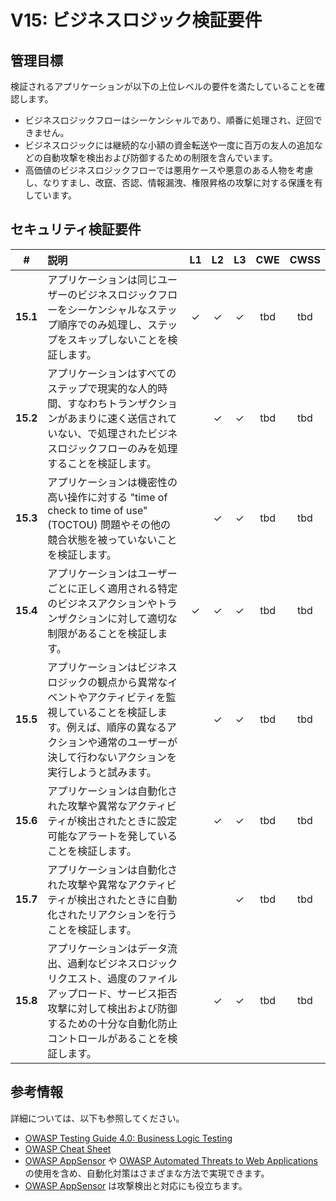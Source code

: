 # V15: ビジネスロジック検証要件

## 管理目標

検証されるアプリケーションが以下の上位レベルの要件を満たしていることを確認します。

* ビジネスロジックフローはシーケンシャルであり、順番に処理され、迂回できません。
* ビジネスロジックには継続的な小額の資金転送や一度に百万の友人の追加などの自動攻撃を検出および防御するための制限を含んでいます。
* 高価値のビジネスロジックフローでは悪用ケースや悪意のある人物を考慮し、なりすまし、改竄、否認、情報漏洩、権限昇格の攻撃に対する保護を有しています。

## セキュリティ検証要件

| # | 説明 | L1 | L2 | L3 | CWE | CWSS |
| :---: | :--- | :---: | :---:| :---: | :---: | :---: |
| **15.1** | アプリケーションは同じユーザーのビジネスロジックフローをシーケンシャルなステップ順序でのみ処理し、ステップをスキップしないことを検証します。 | ✓ | ✓ | ✓ | tbd | tbd |
| **15.2** | アプリケーションはすべてのステップで現実的な人的時間、すなわちトランザクションがあまりに速く送信されていない、で処理されたビジネスロジックフローのみを処理することを検証します。 |  | ✓ | ✓ | tbd | tbd |
| **15.3** | アプリケーションは機密性の高い操作に対する "time of check to time of use" (TOCTOU) 問題やその他の競合状態を被っていないことを検証します。 |  | ✓ | ✓ | tbd | tbd | 
| **15.4** | アプリケーションはユーザーごとに正しく適用される特定のビジネスアクションやトランザクションに対して適切な制限があることを検証します。 | ✓ | ✓ | ✓ | tbd | tbd |
| **15.5** | アプリケーションはビジネスロジックの観点から異常なイベントやアクティビティを監視していることを検証します。例えば、順序の異なるアクションや通常のユーザーが決して行わないアクションを実行しようと試みます。 |  | ✓ | ✓ | tbd | tbd |
| **15.6** | アプリケーションは自動化された攻撃や異常なアクティビティが検出されたときに設定可能なアラートを発していることを検証します。 |  | ✓ | ✓ | tbd | tbd |
| **15.7** | アプリケーションは自動化された攻撃や異常なアクティビティが検出されたときに自動化されたリアクションを行うことを検証します。 |  |  | ✓ | tbd | tbd |
| **15.8** | アプリケーションはデータ流出、過剰なビジネスロジックリクエスト、過度のファイルアップロード、サービス拒否攻撃に対して検出および防御するための十分な自動化防止コントロールがあることを検証します。 |  | ✓ | ✓ | tbd | tbd |

## 参考情報

詳細については、以下も参照してください。

* [OWASP Testing Guide 4.0: Business Logic Testing](https://www.owasp.org/index.php/Testing_for_business_logic)
* [OWASP Cheat Sheet](https://www.owasp.org/index.php/Business_Logic_Security_Cheat_Sheet)
* [OWASP AppSensor](https://www.owasp.org/index.php/OWASP_AppSensor_Project) や [OWASP Automated Threats to Web Applications](https://www.owasp.org/index.php/OWASP_Automated_Threats_to_Web_Applications) の使用を含め、自動化対策はさまざまな方法で実現できます。
* [OWASP AppSensor](https://www.owasp.org/index.php/OWASP_AppSensor_Project) は攻撃検出と対応にも役立ちます。
